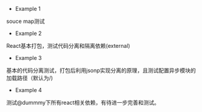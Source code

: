 - Example 1

souce map测试

- Example 2

React基本打包，测试代码分离和隔离依赖(external)

- Example 3

基本的代码分离测试，打包后利用jsonp实现分离的原理，且测试配置异步模块的加载路径（默认为/)


- Example 4

测试@dummmy下所有react相关依赖，有待进一步完善和测试。

